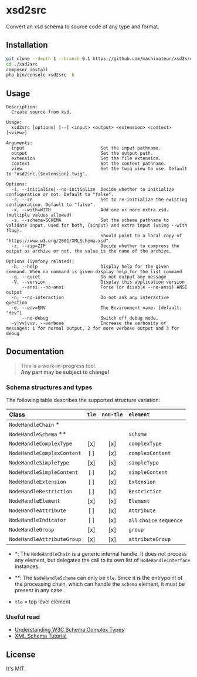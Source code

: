 # xsd2src

Convert an xsd schema to source code of any type and format.

## Installation

```bash
git clone --depth 1 --branch 0.1 https://github.com/machinateur/xsd2src ./xsd2src
cd ./xsd2src
composer install
php bin/console xsd2src -h
```

## Usage

```
Description:
  Create source from xsd.

Usage:
  xsd2src [options] [--] <input> <output> <extension> <context> [<view>]

Arguments:
  input                             Set the input pathname.
  output                            Set the output path.
  extension                         Set the file extension.
  context                           Set the context pathname.
  view                              Set the twig view to use. Default to "xsd2src.{$extension}.twig".

Options:
  -i, --initialize|--no-initialize  Decide whether to initialize configuration or not. Default to "false".
  -r, --re                          Set to re-initialize the existing configuration. Default to "false".
  -x, --with=WITH                   Add one or more extra xsd. (multiple values allowed)
  -s, --schema=SCHEMA               Set the schema pathname to validate input. Used for both, {$input} and extra input (using --with flag).
                                    Should point to a local copy of "https://www.w3.org/2001/XMLSchema.xsd".
  -z, --zip=ZIP                     Decide whether to compress the output as archive or not, the value is the name of the archive.

Options (Symfony related):
  -h, --help                        Display help for the given command. When no command is given display help for the list command
  -q, --quiet                       Do not output any message
  -V, --version                     Display this application version
      --ansi|--no-ansi              Force (or disable --no-ansi) ANSI output
  -n, --no-interaction              Do not ask any interactive question
  -e, --env=ENV                     The Environment name. [default: "dev"]
      --no-debug                    Switch off debug mode.
  -v|vv|vvv, --verbose              Increase the verbosity of messages: 1 for normal output, 2 for more verbose output and 3 for debug

```

## Documentation

> This is a work-in-progress tool.\
> **Any part may be subject to change!**

### Schema structures and types

The following table describes the supported structure variation:

| Class                       | `tle` | `non-tle` | `element`                   |
|:----------------------------|:-----:|:---------:|:----------------------------|
| `NodeHandleChain`         * |       |           |                             |
| `NodeHandleSchema`       ** |       |           | `schema`                    |
| `NodeHandleComplexType`     | [x]   | [x]       | `complexType`               |
| `NodeHandleComplexContent`  | [ ]   | [x]       | `complexContent`            |
| `NodeHandleSimpleType`      | [x]   | [x]       | `simpleType`                |
| `NodeHandleSimpleContent`   | [ ]   | [x]       | `simpleContent`             |
| `NodeHandleExtension`       | [ ]   | [x]       | `Extension`                 |
| `NodeHandleRestriction`     | [ ]   | [x]       | `Restriction`               |
| `NodeHandleElement`         | [x]   | [x]       | `Element`                   |
| `NodeHandleAttribute`       | [ ]   | [x]       | `Attribute`                 |
| `NodeHandleIndicator`       | [ ]   | [x]       | `all` `choice` `sequence`   |
| `NodeHandleGroup`           | [x]   | [x]       | `group`                     |
| `NodeHandleAttributeGroup`  | [x]   | [x]       | `attributeGroup`            |

* *: The `NodeHandleChain` is a generic internal handle. It does not process any element, but delegates the call to 
  its own list of `NodeHandleInterface` instances.
* **: The `NodeHandleSchema` can only be `tle`. Since it is the entrypoint of the processing chain, which can handle
  the `schema` element, it must be present in any case.


* `tle` = top level element

### Useful read

* [Understanding W3C Schema Complex Types](https://www.xml.com/pub/a/2001/08/22/easyschema.html)
* [XML Schema Tutorial](https://www.w3schools.com/xml/schema_intro.asp)

## License

It's MIT.
